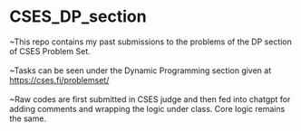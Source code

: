 # CSES_DP_section

~This repo contains my past submissions to the problems of the DP section of CSES Problem Set. <br /> <br />
~Tasks can be seen under the Dynamic Programming section given at https://cses.fi/problemset/ <br /> <br />
~Raw codes are first submitted in CSES judge and then fed into chatgpt for adding comments and wrapping the logic under class. Core logic remains the same.
